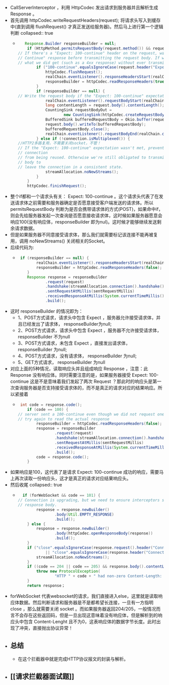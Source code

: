 - CallServerInterceptor ，利用 HttpCodec 发出请求到服务器并且解析生成 Response 。
- 首先调用 httpCodec.writeRequestHeaders(request); 将请求头写入到缓存中(直到调用 flushRequest() 才真正发送给服务器)。然后马上进行第一个逻辑判断
  collapsed:: true
	- ```java
	     Response.Builder responseBuilder = null;
	      if (HttpMethod.permitsRequestBody(request.method()) && request.body() != null) {
	  // If there's a "Expect: 100-continue" header on the request, wait for a "HTTP/1.1 100
	  // Continue" response before transmitting the request body. If we don't get that, return
	  // what we did get (such as a 4xx response) without ever transmitting the request body.
	          if ("100-continue".equalsIgnoreCase(request.header("Expect"))) {
	              httpCodec.flushRequest();
	              realChain.eventListener().responseHeadersStart(realChain.call());
	              responseBuilder = httpCodec.readResponseHeaders(true);
	          }
	          if (responseBuilder == null) {
	  // Write the request body if the "Expect: 100-continue" expectation was met.
	              realChain.eventListener().requestBodyStart(realChain.call());
	              long contentLength = request.body().contentLength();
	              CountingSink requestBodyOut =
	                      new CountingSink(httpCodec.createRequestBody(request, contentLength));
	              BufferedSink bufferedRequestBody = Okio.buffer(requestBodyOut);
	              request.body().writeTo(bufferedRequestBody);
	              bufferedRequestBody.close();
	              realChain.eventListener().requestBodyEnd(realChain.call(),requestBodyOut.successfulCount);
	          } else if (!connection.isMultiplexed()) {
	  //HTTP2多路复用，不需要关闭socket，不管！
	  // If the "Expect: 100-continue" expectation wasn't met, prevent the HTTP/1
	  // connection
	  // from being reused. Otherwise we're still obligated to transmit the request
	  // body to
	  // leave the connection in a consistent state.
	              streamAllocation.noNewStreams();
	          }
	      }
	      httpCodec.finishRequest();
	  ```
- 整个if都和一个请求头有关： Expect: 100-continue 。这个请求头代表了在发送请求体之前需要和服务器确定是否愿意接受客户端发送的请求体。所以 permitsRequestBody 判断为是否会携带请求体的方式(POST)，如果命中if，则会先给服务器发起一次查询是否愿意接收请求体，这时候如果服务器愿意会响应100(没有响应体，responseBuilder 即为nul)。这时候才能够继续发送剩余请求数据。
- 但是如果服务器不同意接受请求体，那么我们就需要标记该连接不能再被复用，调用 noNewStreams() 关闭相关的Socket。
- 后续代码为:
	- ```java
	   if (responseBuilder == null) {
	          realChain.eventListener().responseHeadersStart(realChain.call());
	          responseBuilder = httpCodec.readResponseHeaders(false);
	      }
	      Response response = responseBuilder
	              .request(request)
	              .handshake(streamAllocation.connection().handshake())
	              .sentRequestAtMillis(sentRequestMillis)
	              .receivedResponseAtMillis(System.currentTimeMillis())
	              .build();
	  ```
- 这时 responseBuilder 的情况即为：
	- 1、POST方式请求，请求头中包含 Expect ，服务器允许接受请求体，并且已经发出了请求体， responseBuilder为null;
	- 2、POST方式请求，请求头中包含 Expect ，服务器不允许接受请求体， responseBuilder 不为null
	- 3、POST方式请求，未包含 Expect ，直接发出请求体， responseBuilder 为null;
	- 4、POST方式请求，没有请求体， responseBuilder 为null;
	- 5、GET方式请求， responseBuilder 为null
- 对应上面的5种情况，读取响应头并且组成响应 Response ，注意：此 Response 没有响应体。同时需要注意的是，如果服务器接受 Expect: 100-continue 这是不是意味着我们发起了两次 Request ？那此时的响应头是第一次查询服务器是否支持接受请求体的，而不是真正的请求对应的结果响应。所以紧接着
	- ```java
	   int code = response.code();
	      if (code == 100) {
	  // server sent a 100-continue even though we did not request one.
	  // try again to read the actual response
	          responseBuilder = httpCodec.readResponseHeaders(false);
	          response = responseBuilder
	                  .request(request)
	                  .handshake(streamAllocation.connection().handshake())
	                  .sentRequestAtMillis(sentRequestMillis)
	                  .receivedResponseAtMillis(System.currentTimeMillis())
	                  .build();
	          code = response.code();
	      }
	  ```
- 如果响应是100，这代表了是请求 Expect: 100-continue 成功的响应，需要马上再次读取一份响应头，这才是真正的请求对应结果响应头。
- 然后收尾
  collapsed:: true
	- ```java
	    if (forWebSocket && code == 101) {
	  // Connection is upgrading, but we need to ensure interceptors see a non-null
	  // response body.
	          response = response.newBuilder()
	                  .body(Util.EMPTY_RESPONSE)
	                  .build();
	      } else {
	          response = response.newBuilder()
	                  .body(httpCodec.openResponseBody(response))
	                  .build();
	      }
	      if ("close".equalsIgnoreCase(response.request().header("Connection"))
	              || "close".equalsIgnoreCase(response.header("Connection"))) {
	          streamAllocation.noNewStreams();
	      }
	      if ((code == 204 || code == 205) && response.body().contentLength() > 0) {
	          throw new ProtocolException(
	                  "HTTP " + code + " had non-zero Content-Length: " + response.body().contentLength());
	      }
	      return response；
	  ```
- forWebSocket 代表websocket的请求，我们直接进入else，这里就是读取响应体数据。然后判断请求和服务器是不是都希望长连接，一旦有一方指明 close ，那么就需要关闭 socket 。而如果服务器返回204/205，一般情况而言不会存在这些返回码，但是一旦出现这意味着没有响应体，但是解析到的响应头中包含 Content-Lenght 且不为0，这表响应体的数据字节长度。此时出现了冲突，直接抛出协议异常！
- ## **总结**
	- 在这个拦截器中就是完成HTTP协议报文的封装与解析。
- ## [[请求拦截器面试题]]